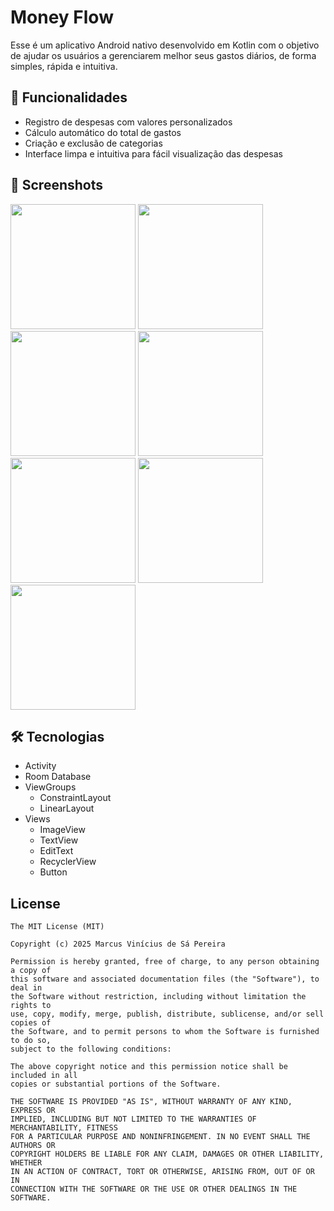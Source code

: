 # Money Flow
Esse é um aplicativo Android nativo desenvolvido em Kotlin com o objetivo de ajudar os usuários a gerenciarem melhor seus gastos diários, de forma simples, rápida e intuitiva.


## 🚀 Funcionalidades
- Registro de despesas com valores personalizados
- Cálculo automático do total de gastos
- Criação e exclusão de categorias
- Interface limpa e intuitiva para fácil visualização das despesas


## :camera_flash: Screenshots
<!-- You can add more screenshots here if you like -->
<img src="https://github.com/user-attachments/assets/be73e08e-4a59-46c0-85fb-46f5a56479a2" width=200/>
<img src="https://github.com/user-attachments/assets/c9e938d4-0223-468a-b3c2-f4e7cad96f13" width=200/>
<img src="https://github.com/user-attachments/assets/875a4fbe-d947-41c5-b8ac-3cd2589c6470" width=200/>
<img src="https://github.com/user-attachments/assets/8373a2b3-be71-4f54-a9e9-18461ba70e28" width=200/>
<img src="https://github.com/user-attachments/assets/ac5a4df4-a681-4edd-a65f-b043730fb5eb" width=200/>
<img src="https://github.com/user-attachments/assets/7e7b8e6b-3927-40e8-afc5-8559a7dac744" width=200/>
<img src="https://github.com/user-attachments/assets/f398834d-ef35-44cf-80e2-1ad2b7aac3ff" width=200/>




## 🛠️ Tecnologias
- Activity
- Room Database 
- ViewGroups
   - ConstraintLayout
   - LinearLayout
- Views
   - ImageView
   - TextView
   - EditText
   - RecyclerView
   - Button


## License
```
The MIT License (MIT)

Copyright (c) 2025 Marcus Vinícius de Sá Pereira

Permission is hereby granted, free of charge, to any person obtaining a copy of
this software and associated documentation files (the "Software"), to deal in
the Software without restriction, including without limitation the rights to
use, copy, modify, merge, publish, distribute, sublicense, and/or sell copies of
the Software, and to permit persons to whom the Software is furnished to do so,
subject to the following conditions:

The above copyright notice and this permission notice shall be included in all
copies or substantial portions of the Software.

THE SOFTWARE IS PROVIDED "AS IS", WITHOUT WARRANTY OF ANY KIND, EXPRESS OR
IMPLIED, INCLUDING BUT NOT LIMITED TO THE WARRANTIES OF MERCHANTABILITY, FITNESS
FOR A PARTICULAR PURPOSE AND NONINFRINGEMENT. IN NO EVENT SHALL THE AUTHORS OR
COPYRIGHT HOLDERS BE LIABLE FOR ANY CLAIM, DAMAGES OR OTHER LIABILITY, WHETHER
IN AN ACTION OF CONTRACT, TORT OR OTHERWISE, ARISING FROM, OUT OF OR IN
CONNECTION WITH THE SOFTWARE OR THE USE OR OTHER DEALINGS IN THE SOFTWARE.
```
